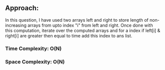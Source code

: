 ## Approach:
In this question, I have used two arrays left and right to store length of non-increasing arrays from upto index "i" from left and right. Once done with this computation, iterate over the computed arrays and for a index if left[i] & right[i] are greater then equal to time add this index to ans list.
​
### Time Complexity: O(N)
### Space Complexity: O(N)
